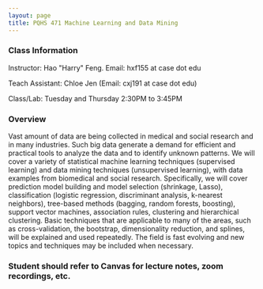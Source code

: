 ```yaml
---
layout: page
title: PQHS 471 Machine Learning and Data Mining
---
```



### Class Information
Instructor: Hao "Harry" Feng. Email: hxf155 at case dot edu

Teach Assistant: Chloe Jen (Email: cxj191 at case dot edu)

Class/Lab: Tuesday and Thursday 2:30PM to 3:45PM 

### Overview

Vast amount of data are being collected in medical and social research and in many industries. Such big data generate a demand for efficient and practical tools to analyze the data and to identify unknown patterns. We will cover a variety of statistical machine learning techniques (supervised learning) and data mining techniques (unsupervised learning), with data examples from biomedical and social research. Specifically, we will cover prediction model building and model selection (shrinkage, Lasso), classification (logistic regression, discriminant analysis, k-nearest neighbors), tree-based methods (bagging, random forests, boosting), support vector machines, association rules, clustering and hierarchical clustering. Basic techniques that are applicable to many of the areas, such as cross-validation, the bootstrap, dimensionality reduction, and splines, will be explained and used repeatedly. The field is fast evolving and new topics and techniques may be included when necessary.

### Student should refer to Canvas for lecture notes, zoom recordings, etc.

